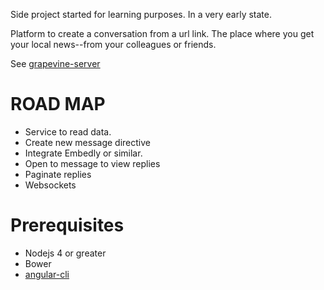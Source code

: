 Side project started for learning purposes. In a very early state.

Platform to create a conversation from a url link. The place where you get your local
news--from your colleagues or friends.

See [grapevine-server](https://www.github.com/frnd/grapevine-server)

# ROAD MAP

 - Service to read data.
 - Create new message directive
 - Integrate Embedly or similar.
 - Open to message to view replies
 - Paginate replies
 - Websockets

# Prerequisites

 - Nodejs 4 or greater
 - Bower
 - [angular-cli](https://github.com/angular/angular-cli)
